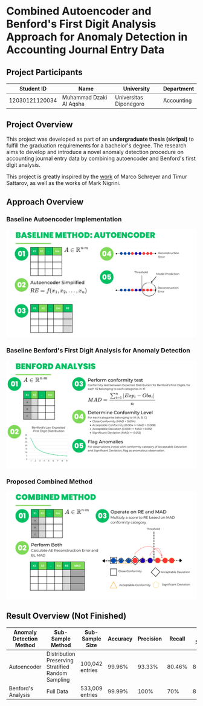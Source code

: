 # Combined Autoencoder and Benford's First Digit Analysis Approach for Anomaly Detection in Accounting Journal Entry Data

## Project Participants
| Student ID     | Name                     | University                         | Department |
|----------------|--------------------------|------------------------------------|------------|
| 12030121120034 | Muhammad Dzaki Al Aqsha  | Universitas Diponegoro             | Accounting |

## Project Overview
This project was developed as part of an **undergraduate thesis (skripsi)** to fulfill the graduation requirements for a bachelor's degree. The research aims to develop and introduce a novel anomaly detection procedure on accounting journal entry data by combining autoencoder and Benford's first digit analysis.

This project is greatly inspired by the [work](https://github.com/GitiHubi/deepAI) of Marco Schreyer and Timur Sattarov, as well as the works of Mark Nigrini.

## Approach Overview
### Baseline Autoencoder Implementation
![Baseline Implementation](images/Skripsi_Viz_1.png)

### Baseline Benford's First Digit Analysis for Anomaly Detection
![Baseline Implementation](images/Skripsi_Viz_2.png)

### Proposed Combined Method
![Proposed Method](images/Skripsi_Viz_3.png)

## Result Overview (Not Finished)
| Anomaly Detection Method | Sub-Sample Method | Sub-Sample Size | Accuracy | Precision | Recall | F1-Score |
| ------------------------ | ----------------- | --------------- | ----------- | ----------- | ----------- | ----------- |
| Autoencoder | Distribution Preserving Stratified Random Sampling | 100,042 entries | 99.96% | 93.33% | 80.46% | 86.42% |
| Benford's Analysis | Full Data | 533,009 entries | 99.99% | 100% | 70% | 82.35% |
